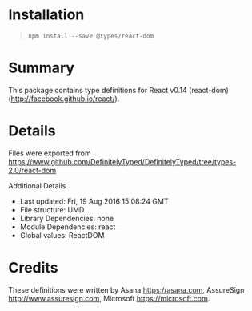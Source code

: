 # Installation
> `npm install --save @types/react-dom`

# Summary
This package contains type definitions for React v0.14 (react-dom) (http://facebook.github.io/react/).

# Details
Files were exported from https://www.github.com/DefinitelyTyped/DefinitelyTyped/tree/types-2.0/react-dom

Additional Details
 * Last updated: Fri, 19 Aug 2016 15:08:24 GMT
 * File structure: UMD
 * Library Dependencies: none
 * Module Dependencies: react
 * Global values: ReactDOM

# Credits
These definitions were written by Asana <https://asana.com>, AssureSign <http://www.assuresign.com>, Microsoft <https://microsoft.com>.
